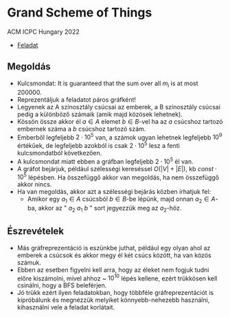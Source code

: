 # Grand Scheme of Things

ACM ICPC Hungary 2022

- [Feladat](https://domjudge.cms.inf.elte.hu/public/problems/45/text)

## Megoldás

- Kulcsmondat: It is guaranteed that the sum over all $m_i$ is at most $200 000$.
- Reprezentáljuk a feladatot páros gráfként!
- Legyenek az A színosztály csúcsai az emberek, a B színosztály csúcsai pedig a különböző számaik (amik majd közösek lehetnek).
- Kössön össze akkor él $a\in{}A$ elemet $b\in{}B$-vel ha az $a$ csúcshoz tartozó embernek száma a $b$ csúcshoz tartozó szám.
- Emberből legfeljebb $2\cdot{}10^5$ van, a számok ugyan lehetnek legfeljebb $10^9$ értékűek, de legfeljebb azokból is csak $2\cdot{}10^5$ lesz a fenti kulcsmondatból következően.
- A kulcsmondat miatt ebben a gráfban legfeljebb $2\cdot{}10^5$ él van.
- A gráfot bejárjuk, például szélességi kereséssel $O(|V|+|E|)$, kb $const\cdot{}10^5$ lépésben. Ha összefüggő akkor van megoldás, ha nem összefüggő akkor nincs.
- Ha van megoldás, akkor azt a szélességi bejárás közben írhatjuk fel:
  - Amikor egy $a_1 \in{} A$ csúcsból $b\in{}B$-be lépünk, majd onnan $a_2\in{}A$-ba, akkor az " $a_2$ $a_1$ $b$ " sort jegyezzük meg az $a_2$-höz.

## Észrevételek

- Más gráfreprezentáció is eszünkbe juthat, például egy olyan ahol az emberek a csúcsok és akkor megy él két csúcs között, ha van közös számuk.
- Ebben az esetben figyelni kell arra, hogy az éleket nem fogjuk tudni előre kiszámolni, mivel ahhoz ~ $10^{10}$ lépés kellene, ezért trükkösen kell csinálni, hogy a BFS beleférjen. 
- Jó trükk ezért ilyen feladatokban, hogy többféle gráfreprezentációt is kipróbálunk és megnézzük melyiket könnyebb-nehezebb használni, kihasználni vele a feladat korlátait.
